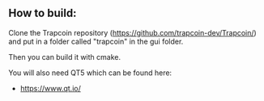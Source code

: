 ## How to build:

Clone the Trapcoin repository (https://github.com/trapcoin-dev/Trapcoin/) and put in a folder called "trapcoin" in the gui folder.

Then you can build it with cmake.

You will also need QT5 which can be found here:

* https://www.qt.io/
